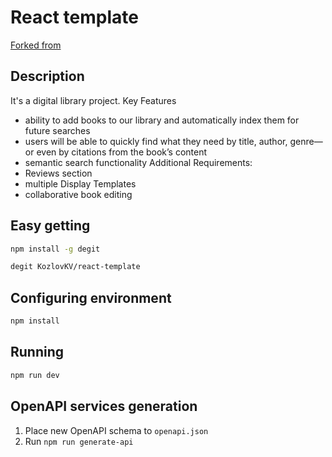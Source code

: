 # React template
[Forked from](https://github.com/mordv/clean)

## Description
It's a digital library project. 
Key Features
- ability to add books to our library and automatically index them for future searches
- users will be able to quickly find what they need by title, author, genre—or even by citations from the book’s content
- semantic search functionality
Additional Requirements:
- Reviews section
- multiple Display Templates
- collaborative book editing


## Easy getting
```bash
npm install -g degit

degit KozlovKV/react-template
```

## Configuring environment
```bash
npm install
```

## Running
```bash
npm run dev
```

## OpenAPI services generation
1. Place new OpenAPI schema to `openapi.json`
2. Run `npm run generate-api`
